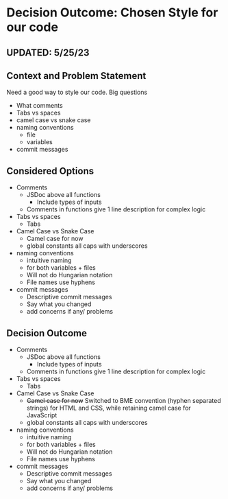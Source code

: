 # Decision Outcome: Chosen Style for our code

## UPDATED: 5/25/23

## Context and Problem Statement

Need a good way to style our code.
Big questions
- What comments
- Tabs vs spaces
- camel case vs snake case
- naming conventions
	- file
	- variables
- commit messages

## Considered Options

* Comments
	- JSDoc above all functions
		- Include types of inputs
	- Comments in functions give 1 line description for complex logic
* Tabs vs spaces
	- Tabs
* Camel Case vs Snake Case
	- Camel case for now
	- global constants all caps with underscores
* naming conventions
	- intuitive naming
	- for both variables + files
	- Will not do Hungarian notation
	- File names use hyphens
* commit messages
	- Descriptive commit messages
	- Say what you changed
	- add concerns if any/ problems

## Decision Outcome

* Comments
	- JSDoc above all functions
		- Include types of inputs
	- Comments in functions give 1 line description for complex logic
* Tabs vs spaces
	- Tabs
* Camel Case vs Snake Case
	- ~~Camel case for now~~ Switched to BME convention (hyphen separated strings) for HTML and CSS, while retaining camel case for JavaScript
	- global constants all caps with underscores
* naming conventions
	- intuitive naming
	- for both variables + files
	- Will not do Hungarian notation
	- File names use hyphens
* commit messages
	- Descriptive commit messages
	- Say what you changed
	- add concerns if any/ problems
